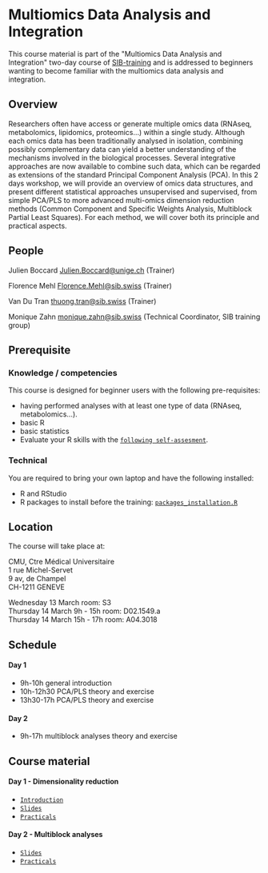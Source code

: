 # Multiomics Data Analysis and Integration

This course material is part of the "Multiomics Data Analysis and Integration" two-day course of [SIB-training](https://www.sib.swiss/training/who-can-benefit) and is addressed to beginners wanting to become familiar with the multiomics data analysis and integration.

## Overview

Researchers often have access or generate multiple omics data (RNAseq, metabolomics, lipidomics, proteomics…) within a single study. Although each omics data has been traditionally analysed in isolation, combining possibly complementary data can yield a better understanding of the mechanisms involved in the biological processes. Several integrative approaches are now available to combine such data, which can be regarded as extensions of the standard Principal Component Analysis (PCA).
In this 2 days workshop, we will provide an overview of omics data structures, and present different statistical approaches unsupervised and supervised, from simple PCA/PLS to more advanced multi-omics dimension reduction methods (Common Component and Specific Weights Analysis, Multiblock Partial Least Squares). For each method, we will cover both its principle and practical aspects.

## People 

Julien Boccard <Julien.Boccard@unige.ch> (Trainer)	 

Florence Mehl <Florence.Mehl@sib.swiss> (Trainer)	 

Van Du Tran <thuong.tran@sib.swiss> (Trainer)	 

Monique Zahn  <monique.zahn@sib.swiss> (Technical Coordinator, SIB training group) 

## Prerequisite

### Knowledge / competencies

This course is designed for beginner users with the following pre-requisites:
 - having performed analyses with at least one type of data (RNAseq, metabolomics…).
 - basic R
 - basic statistics
 - Evaluate your R skills with the [`following self-assesment`](https://docs.google.com/forms/d/e/1FAIpQLSdIyeuabd_ZOWXgI1MWHapmaOMu20L9ESkLDZiWnpmkpujyOg/viewform).

### Technical

You are required to bring your own laptop and have the following installed:
 - R and RStudio
 - R packages to install before the training:
   [`packages_installation.R`](multiomics-data-analysis-and-integration-training/blob/master/packages_installation.R)

## Location 

The course will take place at:

CMU, Ctre Médical Universitaire  
1 rue Michel-Servet  
9 av, de Champel  
CH-1211 GENEVE 

Wednesday 13 March room: S3  
Thursday 14 March 9h - 15h room: D02.1549.a   
Thursday 14 March 15h - 17h room: A04.3018   

## Schedule 

#### Day 1  
- 9h-10h general introduction
- 10h-12h30 PCA/PLS theory and exercise  
- 13h30-17h PCA/PLS theory and exercise

#### Day 2  
- 9h-17h multiblock analyses theory and exercise

## Course material

#### Day 1 - Dimensionality reduction
 - [`Introduction`](Day1/Lecture_Introduction_JulienBoccard.pdf)
 - [`Slides`](Day1/Lecture_dimensionality_reduction_VanDuTran.pdf)
 - [`Practicals`](Day1/Dimensionality_reduction.pdf)

#### Day 2 - Multiblock analyses
 - [`Slides`](Day2/Lecture_multiblock_analyses_JulienBoccard.pdf)
 - [`Practicals`](Day2/practicals_multiblock_analyses.pdf)
 
 
 
 
 
